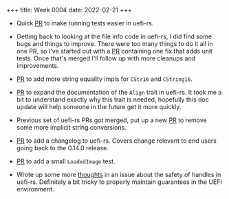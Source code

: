 +++
title: Week 0004
date: 2022-02-21
+++

* Quick [PR](https://github.com/rust-osdev/uefi-rs/pull/364) to make
  running tests easier in uefi-rs.

* Getting back to looking at the file info code in uefi-rs, I did find
  some bugs and things to improve. There were too many things to do it
  all in one PR, so I've started out with a
  [PR](https://github.com/rust-osdev/uefi-rs/pull/365) containing one
  fix that adds unit tests. Once that's merged I'll follow up with more
  cleanups and improvements.
  
* [PR](https://github.com/rust-osdev/uefi-rs/pull/366) to add more
  string equality impls for `CStr16` and `CString16`.

* [PR](https://github.com/rust-osdev/uefi-rs/pull/367) to expand the
  documentation of the `Align` trait in uefi-rs. It took me a bit to
  understand exactly why this trait is needed, hopefully this doc update
  will help someone in the future get it more quickly.

* Previous set of uefi-rs PRs got merged, put up a new
  [PR](https://github.com/rust-osdev/uefi-rs/pull/368) to remove some
  more implicit string conversions.

* [PR](https://github.com/rust-osdev/uefi-rs/pull/369) to add a
  changelog to uefi-rs. Covers change relevant to end users going back
  to the 0.14.0 release.

* [PR](https://github.com/rust-osdev/uefi-rs/pull/370) to add a small
  `LoadedImage` test.

* Wrote up some more
  [thoughts](https://github.com/rust-osdev/uefi-rs/issues/359#issuecomment-1051587214)
  in an issue about the safety of handles in uefi-rs. Definitely a bit
  tricky to properly maintain guarantees in the UEFI environment.
